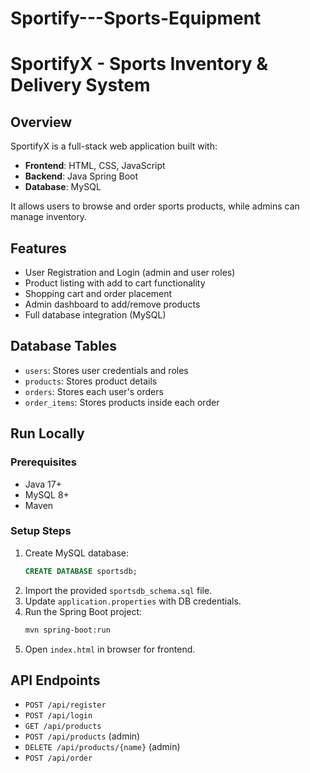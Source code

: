 # Sportify---Sports-Equipment


# SportifyX - Sports Inventory & Delivery System

## Overview

SportifyX is a full-stack web application built with:
- **Frontend**: HTML, CSS, JavaScript
- **Backend**: Java Spring Boot
- **Database**: MySQL

It allows users to browse and order sports products, while admins can manage inventory.

## Features

- User Registration and Login (admin and user roles)
- Product listing with add to cart functionality
- Shopping cart and order placement
- Admin dashboard to add/remove products
- Full database integration (MySQL)

## Database Tables

- `users`: Stores user credentials and roles
- `products`: Stores product details
- `orders`: Stores each user's orders
- `order_items`: Stores products inside each order

## Run Locally

### Prerequisites
- Java 17+
- MySQL 8+
- Maven

### Setup Steps
1. Create MySQL database:
   ```sql
   CREATE DATABASE sportsdb;
   ```
2. Import the provided `sportsdb_schema.sql` file.
3. Update `application.properties` with DB credentials.
4. Run the Spring Boot project:
   ```bash
   mvn spring-boot:run
   ```
5. Open `index.html` in browser for frontend.

## API Endpoints

- `POST /api/register`
- `POST /api/login`
- `GET /api/products`
- `POST /api/products` (admin)
- `DELETE /api/products/{name}` (admin)
- `POST /api/order`

